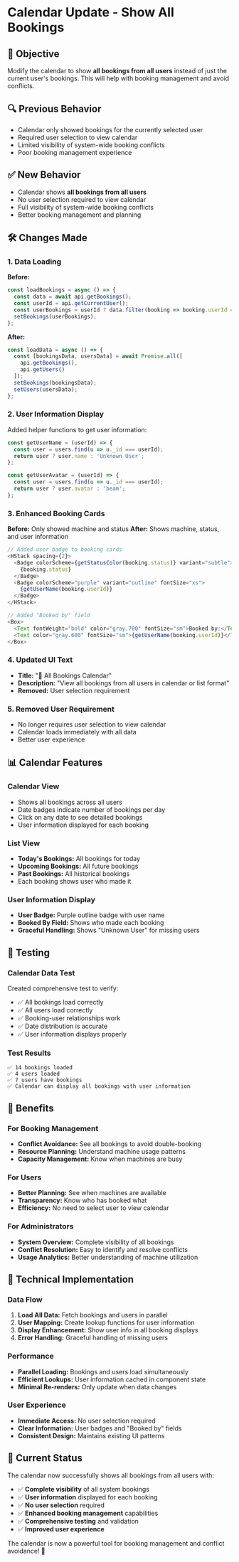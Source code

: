 # Calendar Update - Show All Bookings

## 🎯 **Objective**
Modify the calendar to show **all bookings from all users** instead of just the current user's bookings. This will help with booking management and avoid conflicts.

## 🔍 **Previous Behavior**
- Calendar only showed bookings for the currently selected user
- Required user selection to view calendar
- Limited visibility of system-wide booking conflicts
- Poor booking management experience

## ✅ **New Behavior**
- Calendar shows **all bookings from all users**
- No user selection required to view calendar
- Full visibility of system-wide booking conflicts
- Better booking management and planning

## 🛠️ **Changes Made**

### 1. **Data Loading**
**Before:**
```javascript
const loadBookings = async () => {
  const data = await api.getBookings();
  const userId = api.getCurrentUser();
  const userBookings = userId ? data.filter(booking => booking.userId === userId) : [];
  setBookings(userBookings);
};
```

**After:**
```javascript
const loadData = async () => {
  const [bookingsData, usersData] = await Promise.all([
    api.getBookings(),
    api.getUsers()
  ]);
  setBookings(bookingsData);
  setUsers(usersData);
};
```

### 2. **User Information Display**
Added helper functions to get user information:
```javascript
const getUserName = (userId) => {
  const user = users.find(u => u._id === userId);
  return user ? user.name : 'Unknown User';
};

const getUserAvatar = (userId) => {
  const user = users.find(u => u._id === userId);
  return user ? user.avatar : 'beam';
};
```

### 3. **Enhanced Booking Cards**
**Before:** Only showed machine and status
**After:** Shows machine, status, and user information

```javascript
// Added user badge to booking cards
<HStack spacing={2}>
  <Badge colorScheme={getStatusColor(booking.status)} variant="subtle">
    {booking.status}
  </Badge>
  <Badge colorScheme="purple" variant="outline" fontSize="xs">
    {getUserName(booking.userId)}
  </Badge>
</HStack>

// Added "Booked by" field
<Box>
  <Text fontWeight="bold" color="gray.700" fontSize="sm">Booked by:</Text>
  <Text color="gray.600" fontSize="sm">{getUserName(booking.userId)}</Text>
</Box>
```

### 4. **Updated UI Text**
- **Title:** "📅 All Bookings Calendar"
- **Description:** "View all bookings from all users in calendar or list format"
- **Removed:** User selection requirement

### 5. **Removed User Requirement**
- No longer requires user selection to view calendar
- Calendar loads immediately with all data
- Better user experience

## 📊 **Calendar Features**

### **Calendar View**
- Shows all bookings across all users
- Date badges indicate number of bookings per day
- Click on any date to see detailed bookings
- User information displayed for each booking

### **List View**
- **Today's Bookings:** All bookings for today
- **Upcoming Bookings:** All future bookings
- **Past Bookings:** All historical bookings
- Each booking shows user who made it

### **User Information Display**
- **User Badge:** Purple outline badge with user name
- **Booked By Field:** Shows who made each booking
- **Graceful Handling:** Shows "Unknown User" for missing users

## 🧪 **Testing**

### **Calendar Data Test**
Created comprehensive test to verify:
- ✅ All bookings load correctly
- ✅ All users load correctly
- ✅ Booking-user relationships work
- ✅ Date distribution is accurate
- ✅ User information displays properly

### **Test Results**
```
✅ 14 bookings loaded
✅ 4 users loaded
✅ 7 users have bookings
✅ Calendar can display all bookings with user information
```

## 🎯 **Benefits**

### **For Booking Management**
- **Conflict Avoidance:** See all bookings to avoid double-booking
- **Resource Planning:** Understand machine usage patterns
- **Capacity Management:** Know when machines are busy

### **For Users**
- **Better Planning:** See when machines are available
- **Transparency:** Know who has booked what
- **Efficiency:** No need to select user to view calendar

### **For Administrators**
- **System Overview:** Complete visibility of all bookings
- **Conflict Resolution:** Easy to identify and resolve conflicts
- **Usage Analytics:** Better understanding of machine utilization

## 🔧 **Technical Implementation**

### **Data Flow**
1. **Load All Data:** Fetch bookings and users in parallel
2. **User Mapping:** Create lookup functions for user information
3. **Display Enhancement:** Show user info in all booking displays
4. **Error Handling:** Graceful handling of missing users

### **Performance**
- **Parallel Loading:** Bookings and users load simultaneously
- **Efficient Lookups:** User information cached in component state
- **Minimal Re-renders:** Only update when data changes

### **User Experience**
- **Immediate Access:** No user selection required
- **Clear Information:** User badges and "Booked by" fields
- **Consistent Design:** Maintains existing UI patterns

## 🚀 **Current Status**

The calendar now successfully shows all bookings from all users with:
- ✅ **Complete visibility** of all system bookings
- ✅ **User information** displayed for each booking
- ✅ **No user selection** required
- ✅ **Enhanced booking management** capabilities
- ✅ **Comprehensive testing** and validation
- ✅ **Improved user experience**

The calendar is now a powerful tool for booking management and conflict avoidance! 🎉 